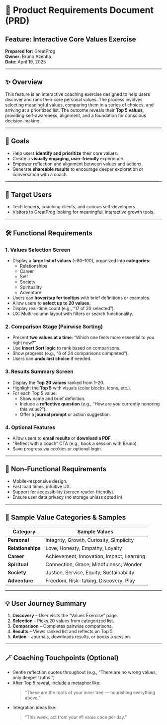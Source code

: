 # 🧭 Product Requirements Document (PRD)

## Feature: Interactive Core Values Exercise

**Prepared for:** GreatProg  
**Owner:** Bruno Azenha  
**Date:** April 19, 2025

---

## ✨ Overview

This feature is an interactive coaching exercise designed to help users discover and rank their core personal values. The process involves selecting meaningful values, comparing them in a series of choices, and arriving at a prioritized list. The outcome reveals their **Top 5 values**, providing self-awareness, alignment, and a foundation for conscious decision-making.

---

## 🎯 Goals

- Help users **identify and prioritize** their core values.
- Create a **visually engaging, user-friendly** experience.
- Empower reflection and alignment between values and actions.
- Generate **shareable results** to encourage deeper exploration or conversation with a coach.

---

## 👤 Target Users

- Tech leaders, coaching clients, and curious self-developers.
- Visitors to GreatProg looking for meaningful, interactive growth tools.

---

## 🛠️ Functional Requirements

### 1. Values Selection Screen
- Display a **large list of values** (~80–100), organized into **categories**:
  - Relationships
  - Career
  - Self
  - Society
  - Spirituality
  - Adventure
- Users can **hover/tap for tooltips** with brief definitions or examples.
- Allow users to **select up to 20 values**.
- Display real-time count (e.g., “17 of 20 selected”).
- UX: Multi-column layout with filters or search functionality.

### 2. Comparison Stage (Pairwise Sorting)
- Present **two values at a time**: “Which one feels more essential to you right now?”
- Use **Insert Sort logic** to rank based on comparisons.
- Show progress (e.g., “6 of 24 comparisons completed”).
- Users can **undo last choice** if needed.

### 3. Results Summary Screen
- Display the **Top 20 values** ranked from 1–20.
- Highlight the **Top 5** with visuals (color blocks, icons, etc.).
- For each Top 5 value:
  - Show name and brief definition.
  - Include a **reflective question** (e.g., “How are you currently honoring this value?”).
  - Offer a **journal prompt** or action suggestion.

### 4. Optional Features
- Allow users to **email results** or **download a PDF**.
- “Reflect with a coach” CTA (e.g., book a session with Bruno).
- Save progress via cookies or optional login.

---

## 🧠 Non-Functional Requirements

- Mobile-responsive design.
- Fast load times, intuitive UX.
- Support for accessibility (screen reader-friendly).
- Ensure user data privacy (no storage unless opted in).

---

## 🧩 Sample Value Categories & Samples

| Category        | Sample Values                               |
|-----------------|---------------------------------------------|
| **Personal**    | Integrity, Growth, Curiosity, Simplicity    |
| **Relationships**| Love, Honesty, Empathy, Loyalty             |
| **Career**      | Achievement, Innovation, Impact, Learning   |
| **Spiritual**   | Connection, Grace, Mindfulness, Wonder      |
| **Society**     | Justice, Service, Equity, Sustainability    |
| **Adventure**   | Freedom, Risk-taking, Discovery, Play       |

---

## 💡 User Journey Summary

1. **Discovery** – User visits the “Values Exercise” page.
2. **Selection** – Picks 20 values from categorized list.
3. **Comparison** – Completes pairwise comparisons.
4. **Results** – Views ranked list and reflects on Top 5.
5. **Action** – Journals, downloads results, or books a session.

---

## 🪄 Coaching Touchpoints (Optional)

- Gentle reflection quotes throughout (e.g., “There are no wrong values, only deeper truths.”)
- After Top 5 reveal, include a metaphor like:
  > “These are the roots of your inner tree — nourishing everything above.”
- Integration ideas like:
  > “This week, act from your #1 value once per day.”
